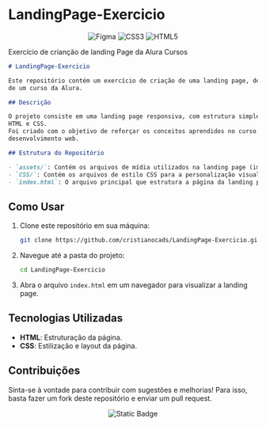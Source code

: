 # LandingPage-Exercicio

<div align="center">

![Figma](https://img.shields.io/badge/figma-%23F24E1E.svg?style=for-the-badge&logo=figma&logoColor=white)
![CSS3](https://img.shields.io/badge/css3-%231572B6.svg?style=for-the-badge&logo=css3&logoColor=white)
![HTML5](https://img.shields.io/badge/html5-%23E34F26.svg?style=for-the-badge&logo=html5&logoColor=white)

</div>

 Exercício de crianção de landing Page da Alura Cursos

```markdown
# LandingPage-Exercicio

Este repositório contém um exercício de criação de uma landing page, desenvolvido como parte
de um curso da Alura.

## Descrição

O projeto consiste em uma landing page responsiva, com estrutura simples e uso de
HTML e CSS.
Foi criado com o objetivo de reforçar os conceitos aprendidos no curso de
desenvolvimento web.

## Estrutura do Repositório

- `assets/`: Contém os arquivos de mídia utilizados na landing page (imagens, ícones, etc).
- `CSS/`: Contém os arquivos de estilo CSS para a personalização visual da página.
- `index.html`: O arquivo principal que estrutura a página da landing page.

```

## Como Usar

1. Clone este repositório em sua máquina:

   ```bash
   git clone https://github.com/cristianocads/LandingPage-Exercicio.git
   ```

2. Navegue até a pasta do projeto:

   ```bash
   cd LandingPage-Exercicio
   ```

3. Abra o arquivo `index.html` em um navegador para visualizar a landing page.

## Tecnologias Utilizadas

- **HTML**: Estruturação da página.
- **CSS**: Estilização e layout da página.

## Contribuições

Sinta-se à vontade para contribuir com sugestões e melhorias! Para isso, basta fazer um fork deste repositório e enviar um pull request.

<div align="center">

![Static Badge](https://img.shields.io/badge/Colabore%20com%20seu%20conhecimento%20%F0%9F%A4%98-%233583F0)

</div>
